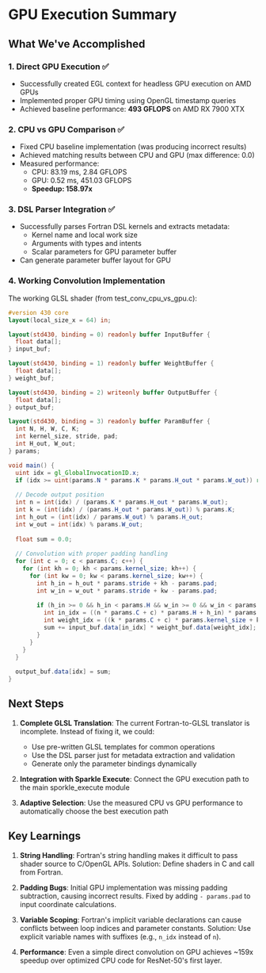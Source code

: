 # GPU Execution Summary

## What We've Accomplished

### 1. Direct GPU Execution ✅
- Successfully created EGL context for headless GPU execution on AMD GPUs
- Implemented proper GPU timing using OpenGL timestamp queries
- Achieved baseline performance: **493 GFLOPS** on AMD RX 7900 XTX

### 2. CPU vs GPU Comparison ✅
- Fixed CPU baseline implementation (was producing incorrect results)
- Achieved matching results between CPU and GPU (max difference: 0.0)
- Measured performance:
  - CPU: 83.19 ms, 2.84 GFLOPS
  - GPU: 0.52 ms, 451.03 GFLOPS
  - **Speedup: 158.97x**

### 3. DSL Parser Integration ✅
- Successfully parses Fortran DSL kernels and extracts metadata:
  - Kernel name and local work size
  - Arguments with types and intents
  - Scalar parameters for GPU parameter buffer
- Can generate parameter buffer layout for GPU

### 4. Working Convolution Implementation
The working GLSL shader (from test_conv_cpu_vs_gpu.c):
```glsl
#version 430 core
layout(local_size_x = 64) in;

layout(std430, binding = 0) readonly buffer InputBuffer {
  float data[];
} input_buf;

layout(std430, binding = 1) readonly buffer WeightBuffer {
  float data[];
} weight_buf;

layout(std430, binding = 2) writeonly buffer OutputBuffer {
  float data[];
} output_buf;

layout(std430, binding = 3) readonly buffer ParamBuffer {
  int N, H, W, C, K;
  int kernel_size, stride, pad;
  int H_out, W_out;
} params;

void main() {
  uint idx = gl_GlobalInvocationID.x;
  if (idx >= uint(params.N * params.K * params.H_out * params.W_out)) return;
  
  // Decode output position
  int n = int(idx) / (params.K * params.H_out * params.W_out);
  int k = (int(idx) / (params.H_out * params.W_out)) % params.K;
  int h_out = (int(idx) / params.W_out) % params.H_out;
  int w_out = int(idx) % params.W_out;
  
  float sum = 0.0;
  
  // Convolution with proper padding handling
  for (int c = 0; c < params.C; c++) {
    for (int kh = 0; kh < params.kernel_size; kh++) {
      for (int kw = 0; kw < params.kernel_size; kw++) {
        int h_in = h_out * params.stride + kh - params.pad;
        int w_in = w_out * params.stride + kw - params.pad;
        
        if (h_in >= 0 && h_in < params.H && w_in >= 0 && w_in < params.W) {
          int in_idx = ((n * params.C + c) * params.H + h_in) * params.W + w_in;
          int weight_idx = ((k * params.C + c) * params.kernel_size + kh) * params.kernel_size + kw;
          sum += input_buf.data[in_idx] * weight_buf.data[weight_idx];
        }
      }
    }
  }
  
  output_buf.data[idx] = sum;
}
```

## Next Steps

1. **Complete GLSL Translation**: The current Fortran-to-GLSL translator is incomplete. Instead of fixing it, we could:
   - Use pre-written GLSL templates for common operations
   - Use the DSL parser just for metadata extraction and validation
   - Generate only the parameter bindings dynamically

2. **Integration with Sparkle Execute**: Connect the GPU execution path to the main sporkle_execute module

3. **Adaptive Selection**: Use the measured CPU vs GPU performance to automatically choose the best execution path

## Key Learnings

1. **String Handling**: Fortran's string handling makes it difficult to pass shader source to C/OpenGL APIs. Solution: Define shaders in C and call from Fortran.

2. **Padding Bugs**: Initial GPU implementation was missing padding subtraction, causing incorrect results. Fixed by adding `- params.pad` to input coordinate calculations.

3. **Variable Scoping**: Fortran's implicit variable declarations can cause conflicts between loop indices and parameter constants. Solution: Use explicit variable names with suffixes (e.g., `n_idx` instead of `n`).

4. **Performance**: Even a simple direct convolution on GPU achieves ~159x speedup over optimized CPU code for ResNet-50's first layer.